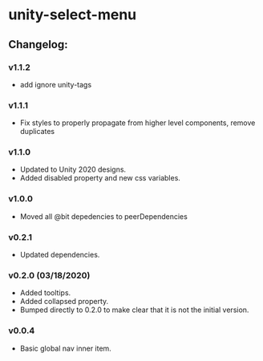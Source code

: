 # unity-select-menu

## Changelog:

### v1.1.2
- add ignore unity-tags

### v1.1.1
- Fix styles to properly propagate from higher level components, remove duplicates

### v1.1.0
- Updated to Unity 2020 designs.
- Added disabled property and new css variables.

### v1.0.0
- Moved all @bit depedencies to peerDependencies

### v0.2.1
- Updated dependencies.

### v0.2.0 (03/18/2020)
- Added tooltips.
- Added collapsed property.
- Bumped directly to 0.2.0 to make clear that it is not the initial version.

### v0.0.4
- Basic global nav inner item.

